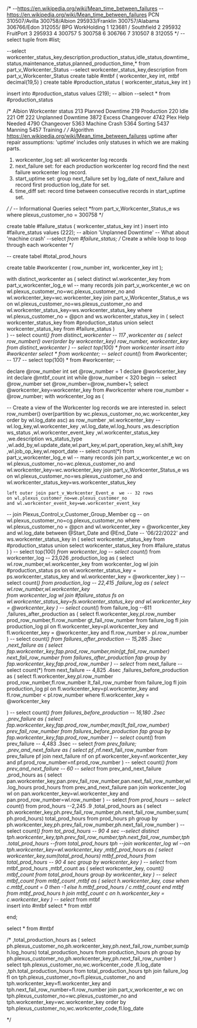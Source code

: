 /*
--<https://en.wikipedia.org/wiki/Mean_time_between_failures>
--<https://en.wikipedia.org/wiki/Mean_time_between_failures>
 PCN
 310507/Avilla
 300758/Albion
 295933/Franklin
 300757/Alabama
 306766/Edon
 312055/ BPG WorkHolding
 1 123681 / Southfield
2 295932 FruitPort
3 295933
4 300757
5 300758
6 306766
7 310507
8 312055
 */
--select tuple from #list;

--select workcenter_status_key,description,production_status,idle_status,downtime_status,maintenance_status,planned_production_time,* from part_v_Workcenter_Status
--select workcenter_status_key,description from part_v_Workcenter_Status
create table #mtbf
(
  workcenter_key int,
  mtbf decimal(19,5)
)
create table #production_status
(
  workcenter_status_key int
)

insert into #production_status
values
(219);  -- albion
--select * from #production_status

/*
Albion Workcenter status
213 Planned Downtime
219 Production
220 Idle
221 Off
222 Unplanned Downtime
3872 Excess Changeover
4742 Plex Help Needed
4790 Changeover
5363 Machine Crash
5364 Sorting
5437 Manning
5457 Training
*/
/*
Algorithm
<https://en.wikipedia.org/wiki/Mean_time_between_failures>
uptime after repair
assumptions: 'uptime' includes only statuses in which we are making parts.

1. workcenter_log set: all workcenter log records
2. next_failure set: for each production workcenter log record find the next failure workcenter log record.
3. start_uptime set: group next_failure set by log_date of next_failure and record first production log_date for set.
4. time_diff set: record time between consecutive records in start_uptime set.

*/
/*
-- Informational Queries
select *from part_v_Workcenter_Status_e ws
where plexus_customer_no = 300758
*/

create table #failure_status
(
  workcenter_status_key int
)
insert into #failure_status
values
(222);  -- albion 'Unplanned Downtime'
-- What about 'machine crash'
--select *from #failure_status;
/*
Create a while loop to loop through each workcenter
*/

-- create tabel #total_prod_hours

create table #workcenter
(
  row_number int,
  workcenter_key int
);

with distinct_workcenter
as
(
  select distinct wl.workcenter_key
  from part_v_workcenter_log_e wl  -- many records
  join part_v_workcenter_e wc
  on wl.plexus_customer_no=wc.plexus_customer_no
  and wl.workcenter_key=wc.workcenter_key
  join  part_v_Workcenter_Status_e ws
  on wl.plexus_customer_no=ws.plexus_customer_no
  and wl.workcenter_status_key=ws.workcenter_status_key
  where wl.plexus_customer_no = @pcn
  and ws.workcenter_status_key in
  (
    select workcenter_status_key
    from #production_status
    union
    select workcenter_status_key
    from #failure_status
  )  
)
-- select count(*) from distinct_workcenter  -- 117
,workcenter
as
(
  select
  row_number() over(order by workcenter_key) row_number,
  workcenter_key
  from distinct_workcenter
)
-- select top(100) * from workcenter
insert into #workcenter
select * from workcenter;
-- select count(*) from #workcenter;  -- 177
-- select top(100) * from #workcenter;  --

declare @row_number int
set @row_number = 1
declare @workcenter_key int
declare @mtbf_count int
while @row_number < 320
begin
  -- select @row_number
  set @row_number=@row_number+1;
  select @workcenter_key=workcenter_key
  from #workcenter
  where row_number = @row_number;
  with workcenter_log
  as
  (
  
  -- Create a view of the Workcenter log records we are interested in.
    select
    row_number() over(partition by wc.plexus_customer_no,wc.workcenter_key order by wl.log_date asc) as row_number
    ,wl.workcenter_key
    --wl.log_key,wl.workcenter_key
    ,wl.log_date,wl.log_hours
    ,ws.description ws_status
    ,wl.workcenter_event_key
    ,wl.workcenter_status_key
    ,we.description ws_status_type
    ,wl.add_by,wl.update_date,wl.part_key,wl.part_operation_key,wl.shift_key
    ,wl.job_op_key,wl.report_date
  --  select count(*)
    from part_v_workcenter_log_e wl  -- many records
    join part_v_workcenter_e wc
    on wl.plexus_customer_no=wc.plexus_customer_no
    and wl.workcenter_key=wc.workcenter_key
    join  part_v_Workcenter_Status_e ws
    on wl.plexus_customer_no=ws.plexus_customer_no
    and wl.workcenter_status_key=ws.workcenter_status_key

    left outer join part_v_Workcenter_Event_e  we -- 32 rows
    on wl.plexus_customer_no=we.plexus_customer_no
    and wl.workcenter_event_key=we.workcenter_event_key
    
  --  join Plexus_Control_v_Customer_Group_Member cg
  --  on wl.plexus_customer_no=cg.plexus_customer_no
    where wl.plexus_customer_no = @pcn
    and wl.workcenter_key = @workcenter_key
    and wl.log_date between @Start_Date and @End_Date
    -- '06/22/2022'
    and ws.workcenter_status_key in
    (
      select workcenter_status_key
      from #production_status
      union
      select workcenter_status_key
      from #failure_status
    )
  )
  -- select top(100) *from workcenter_log
  -- select count(*) from workcenter_log  -- 23,026
,production_log
as
(
  select wl.row_number,wl.workcenter_key
  from workcenter_log wl
  join #production_status ps
  on wl.workcenter_status_key = ps.workcenter_status_key
  and wl.workcenter_key = @workcenter_key
)
-- select count(*) from production_log -- 22,415
,failure_log
as
(
  select wl.row_number,wl.workcenter_key  
  from workcenter_log wl
  join #failure_status fs
  on wl.workcenter_status_key=fs.workcenter_status_key
  and wl.workcenter_key = @workcenter_key
)
-- select count(*) from failure_log  --611
,failures_after_production
as
(
  select
  fl.workcenter_key,pl.row_number prod_row_number,fl.row_number gt_fail_row_number
  from failure_log fl
  join production_log pl
  on fl.workcenter_key=pl.workcenter_key
  and fl.workcenter_key = @workcenter_key
  and fl.row_number > pl.row_number
)
-- select count(*) from failures_after_production  -- 15,285 .3sec
,next_failure
as
(
  select
  fap.workcenter_key,fap.prod_row_number,min(gt_fail_row_number) next_fail_row_number
  from failures_after_production fap
  group by fap.workcenter_key,fap.prod_row_number
)
-- select* from next_failure
--select count(*) from next_failure  -- 4,825 .4sec
,failures_before_production
as
(
  select
  fl.workcenter_key,pl.row_number prod_row_number,fl.row_number lt_fail_row_number
  from failure_log fl
  join production_log pl
  on fl.workcenter_key=pl.workcenter_key
  and fl.row_number < pl.row_number
  where fl.workcenter_key = @workcenter_key

)
-- select count(*) from failures_before_production  -- 16,180 .2sec
,prev_failure
as
(
  select
  fap.workcenter_key,fap.prod_row_number,max(lt_fail_row_number) prev_fail_row_number
  from failures_before_production fap
  group by fap.workcenter_key,fap.prod_row_number
)
-- select count(*) from prev_failure  -- 4,483 .3sec
-- select *from prev_failure;
,prev_and_next_failure
as
(
  select pf.*,nf.next_fail_row_number
  from prev_failure pf
  join next_failure nf
  on pf.workcenter_key=nf.workcenter_key
  and pf.prod_row_number=nf.prod_row_number
)
-- select count(*) from prev_and_next_failure  -- 60
--  select* from prev_and_next_failure
,prod_hours
as
(
  select pan.workcenter_key,pan.prev_fail_row_number,pan.next_fail_row_number,wl.log_hours prod_hours
  from prev_and_next_failure pan
  join workcenter_log wl
  on pan.workcenter_key=wl.workcenter_key
  and pan.prod_row_number=wl.row_number
)
-- select *from prod_hours
-- select count(*) from prod_hours --2,245 .9
,total_prod_hours
as
(
  select ph.workcenter_key,ph.prev_fail_row_number,ph.next_fail_row_number,sum(ph.prod_hours) total_prod_hours
  from prod_hours ph
  group by ph.workcenter_key,ph.prev_fail_row_number,ph.next_fail_row_number
)
--select count(*) from tot_prod_hours -- 90 4 sec
--select distinct tph.workcenter_key,tph.prev_fail_row_number,tph.next_fail_row_number,tph.total_prod_hours
--from total_prod_hours tph
--join workcenter_log wl
--on tph.workcenter_key=wl.workcenter_key
,mtbf_prod_hours
as
(
  select workcenter_key,sum(total_prod_hours) mtbf_prod_hours
  from total_prod_hours -- 90 4 sec
  group by workcenter_key
)
-- select* from mtbf_prod_hours
,mtbf_count
as
(
  select workcenter_key, count(*) mtbf_count
  from total_prod_hours
  group by workcenter_key
)
-- select mtbf_count from mtbf_count
,mtbf
as
(
  select h.workcenter_key,
  case
  when c.mtbf_count = 0 then -1
  else h.mtbf_prod_hours / c.mtbf_count
  end mtbf
  from mtbf_prod_hours h
  join mtbf_count c
  on h.workcenter_key = c.workcenter_key
)
-- select* from mtbf  
insert into #mtbf
select * from mtbf

end;

select * from #mtbf

/*
,total_production_hours
as
(
  select ph.plexus_customer_no,ph.workcenter_key,ph.next_fail_row_number,sum(ph.log_hours) total_production_hours
  from production_hours ph
  group by ph.plexus_customer_no,ph.workcenter_key,ph.next_fail_row_number
)
select tph.plexus_customer_no,wc.workcenter_code
,fl.log_date
,tph.total_production_hours
from total_production_hours tph
join failure_log fl
on tph.plexus_customer_no=fl.plexus_customer_no
and tph.workcenter_key=fl.workcenter_key
and tph.next_fail_row_number=fl.row_number
join part_v_workcenter_e wc
on tph.plexus_customer_no=wc.plexus_customer_no
and tph.workcenter_key=wc.workcenter_key
order by tph.plexus_customer_no,wc.workcenter_code,fl.log_date

*/
